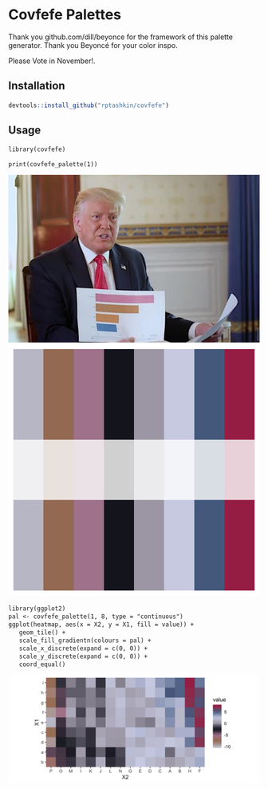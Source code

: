 ---
---

<!-- README.md is generated from README.Rmd. Please edit that file -->

# Covfefe Palettes

Thank you github.com/dill/beyonce for the framework of this palette generator. 
Thank you Beyoncé for your color inspo. 

Please Vote in November!.

## Installation

```R
devtools::install_github("rptashkin/covfefe")
```

## Usage

```{r, palettes_dummy}
library(covfefe)
```

```{r, covfefe_palette1, fig.width=5, fig.height=5}
print(covfefe_palette(1))
```

<img src="figure/covfefe_images/it_is_what_it_is_full.jpeg" title="" alt="" width="580" />
<img src="figure/covfefe_palette1-1.png" title="" alt="" width="580" />

```{r, heatmap, fig.height = 3}
library(ggplot2)
pal <- covfefe_palette(1, 8, type = "continuous")
ggplot(heatmap, aes(x = X2, y = X1, fill = value)) +
   geom_tile() +
   scale_fill_gradientn(colours = pal) +
   scale_x_discrete(expand = c(0, 0)) +
   scale_y_discrete(expand = c(0, 0)) +
   coord_equal()
```

<img src="figure/heatmap-1.png" title="" alt="" width="580" />
